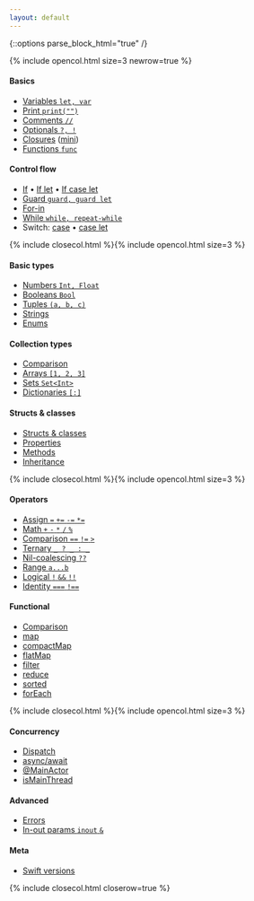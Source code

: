 ```yaml
---
layout: default
---
```

{::options parse_block_html="true" /}

{% include opencol.html size=3 newrow=true %}

#### Basics

* [Variables `let, var`](/variables)
* [Print `print("")`](/print)
* [Comments `//`](/comments)
* [Optionals `?, !`](/optionals)
* [Closures](/closures) ([mini](/closures-mini))
* [Functions `func`](/functions)

#### Control flow

* [If](/if) • [If let](/if-let) • [If case let](/if-case-let)
* [Guard `guard, guard let`](/guard)
* [For-in](/for-in)
* [While `while, repeat-while`](/while)
* Switch: [case](/switch) • [case let](/switch-case-let)

{% include closecol.html %}{% include opencol.html size=3 %}

#### Basic types

* [Numbers `Int, Float`](/numbers)
* [Booleans `Bool`](/booleans)
* [Tuples `(a, b, c)`](/tuples)
* [Strings](/strings)
* [Enums](/enums)

#### Collection types

* [Comparison](/collection-types-comparison)
* [Arrays `[1, 2, 3]`](/arrays)
* [Sets `Set<Int>`](/sets)
* [Dictionaries `[:]`](/dictionaries)

#### Structs & classes

* [Structs & classes](/structs-and-classes)
* [Properties](/properties)
* [Methods](/methods)
* [Inheritance](/inheritance)
<!-- * [Initialization](/initialization) -->

{% include closecol.html %}{% include opencol.html size=3 %}

#### Operators

* [Assign `=` `+=` `-=` `*=`](/assignment)
* [Math `+` `-` `*` `/` `%`](/math)
* [Comparison `==` `!=` `>`](/comparison)
* [Ternary `_ ? _ : _`](/ternary)
* [Nil-coalescing `??`](/nil-coalescing)
* [Range `a...b`](/range)
* [Logical `!` `&&` `!!`](/logical)
* [Identity `===` `!==`](/identity)

#### Functional

* [Comparison](/functional-methods-comparison)
* [map](/map)
* [compactMap](/compactmap)
* [flatMap](/flatmap)
* [filter](/filter)
* [reduce](/reduce)
* [sorted](/sorted)
* [forEach](/foreach)

{% include closecol.html %}{% include opencol.html size=3 %}

#### Concurrency

* [Dispatch](/dispatch)
* [async/await](/async-await)
* [@MainActor](/mainactor)
* [isMainThread](/ismainthread)

#### Advanced

* [Errors](/errors)
* [In-out params `inout` `&`](/in-out)
<!-- * [Results](/results) * -->
<!-- * [Extensions](/extensions) * -->
<!-- * [Protocols](/protocols) * -->
<!-- * [Generics](/generics) * -->
<!-- * [Access control](/access-control) * -->

#### Meta

* [Swift versions](/swift-versions)

{% include closecol.html closerow=true %}
